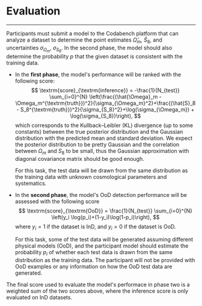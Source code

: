 # Evaluation
***
Participants must submit a model to the Codabench platform that can analyze a dataset to determine the point estimates $\hat{\Omega}_m$, $\hat{S}_8$, and uncertainties $\sigma_{\Omega_m}$, $\sigma_{S_8}$. In the second phase, the model should also determine the probability $p$ that the given dataset is consistent with the training data.

- In the **first phase**, the model's performance will be ranked with the following score:
    $$
        \textrm{score}_{\textrm{inference}} = -\frac{1}{N_{test}} \sum_{i=0}^{N} \left(\frac{(\hat{\Omega}_m - \Omega_m^{\textrm{truth}})^2}{\sigma_{\Omega_m}^2}+\frac{(\hat{S}_8 - S_8^{\textrm{truth}})^2}{\sigma_{S_8}^2}+\log(\sigma_{\Omega_m}) + \log(\sigma_{S_8})\right),
    $$
    which corresponds to the Kullback–Leibler (KL) divergence (up to some constants) between the true posterior distribution and the Gaussian distribution with the predicted mean and standard deviation. We expect the posterior distribution to be pretty Gaussian and the correlation between $\Omega_m$ and $S_8$ to be small, thus the Gaussian approximation with diagonal covariance matrix should be good enough. 
    
    For this task, the test data will be drawn from the same distribution as the training data with unknown cosmological parameters and systematics.  

- In the **second phase**, the model's OoD detection performance will be assessed with the following score
    $$
        \textrm{score}_{\textrm{OoD}} = \frac{1}{N_{test}} \sum_{i=0}^{N} \left(y_i \log(p_i)+(1-y_i)\log(1-p_i)\right),
    $$
    where $y_i=1$ if the dataset is InD, and $y_i=0$ if the dataset is OoD. 

    For this task, some of the test data will be generated assuming different physical models (OoD), and the participant model should estimate the probability $p_i$ of whether each test data is drawn from the same distribution as the training data. The participant will not be provided with OoD examples or any information on how the OoD test data are generated. 

The final score used to evaluate the model's performace in phase two is a weighted sum of the two scores above, where the inference score is only evaluated on InD datasets. 
